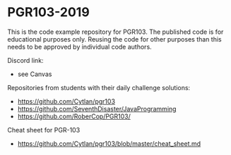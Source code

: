 # PGR103-2019

This is the code example repository for PGR103. The published code is for educational purposes only.
Reusing the code for other purposes than this needs to be approved by individual code authors.

Discord link:
- see Canvas

Repositories from students with their daily challenge solutions:
- https://github.com/Cytlan/pgr103
- https://github.com/SeventhDisaster/JavaProgramming 
- https://github.com/RoberCop/PGR103/

Cheat sheet for PGR-103
- https://github.com/Cytlan/pgr103/blob/master/cheat_sheet.md
